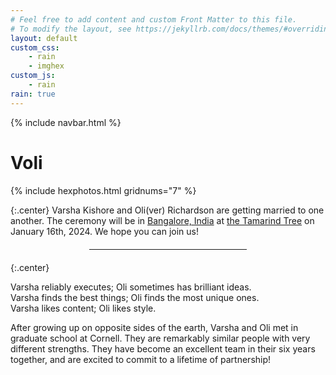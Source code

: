 ```yaml
---
# Feel free to add content and custom Front Matter to this file.
# To modify the layout, see https://jekyllrb.com/docs/themes/#overriding-theme-defaults
layout: default
custom_css:
    - rain
    - imghex
custom_js:
    - rain
rain: true
---
```



{% include navbar.html %}


<div class="center">
<h1 class="main-title"><span class="varsha">V</span><span class="oli">oli</span></h1>
</div>


<!-- 
Varsha Kishore
and 
Oli(ver) Richardson
are getting married to one another.
The ceremony will be 
in 
[Bangalore, India](https://maps.app.goo.gl/XyncfmUAKSynTgSL7)
at 
[the Tamarind Tree](https://www.thetamarindtree.in/)
on January 16th, 2024.
We hope you can join us!
-->




<!-- <div class="gallery-spacer"></div> -->
<div class="fullpagewidth">
<div class="" style="--hex-spacing:5px; --imgwidth:200px; --imgheight:230px;">
{% include hexphotos.html gridnums="7" %} <!--6,3-->
</div>
</div>
<!-- <div class="small-spacer"></div> -->



<!-- Varsha and Oli met at Cornell... -->
{:.center}
Varsha Kishore
and 
Oli(ver) Richardson
are getting married to one another.
The ceremony will be 
in 
[Bangalore, India](https://maps.app.goo.gl/DRykhnkgKmyNoWvF8)
at 
[the Tamarind Tree](https://www.thetamarindtree.in/)
on January 16th, 2024.
We hope you can join us!

<hr style="max-width:50%;margin: 20px auto;">

{:.center}
<!-- <span class="varsha">Varsha exploits</span>; 
    <span class="oli">Oli explores</span>   -->
<span class="varsha">Varsha reliably executes</span>;
    <span class="oli">Oli sometimes has brilliant ideas</span>.  
<span class="varsha">Varsha finds the best things</span>; 
    <span class="oli">Oli finds the most unique ones</span>.  
<span class="varsha">Varsha likes content</span>; 
    <span class="oli">Oli likes style</span>.

After growing up on opposite sides of the earth, 
    Varsha and Oli met in graduate school at Cornell. 
They are remarkably similar people with very different strengths.
They have become an excellent team
    in their six years together,
    and are excited to commit to a lifetime of partnership! 


<!-- 
<div class="center">
<div class="nav-item rsvp">
    <a href="https://forms.gle/1KobqjmUYpwjUKuJ7"> RSVP </a>
</div>
</div> -->

